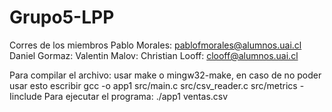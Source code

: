 # Grupo5-LPP
Corres de los miembros
Pablo Morales: pablofmorales@alumnos.uai.cl
Daniel Gormaz: 
Valentin Malov:
Christian Looff: clooff@alumnos.uai.cl

Para compilar el archivo: usar make o mingw32-make, en caso de no poder usar esto escribir gcc -o app1 src/main.c src/csv_reader.c src/metrics -Iinclude
Para ejecutar el programa: ./app1 ventas.csv
